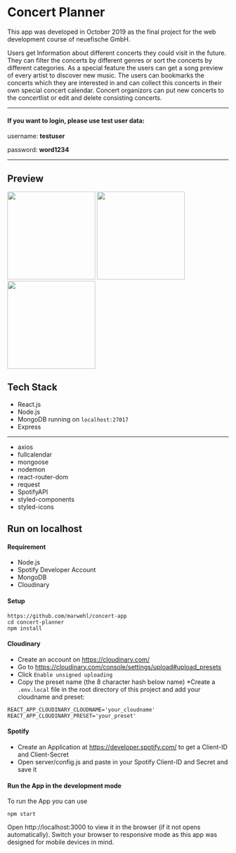 # Concert Planner

This app was developed in October 2019 as the final project for the web development course of neuefische GmbH. 

Users get Information about different concerts they could visit in the future. They can filter the concerts by different genres or sort the concerts by different categories. As a special feature the users can get a song preview of every artist to discover new music. The users can bookmarks the concerts which they are interested in and can collect this concerts in their own special concert calendar.
Concert organizors can put new concerts to the concertlist or edit and delete consisting concerts.


_________
#### If you want to login, please use test user data:
username: **testuser**

password: **word1234**
______

## Preview
<p>
<img src="https://res.cloudinary.com/dhix1uwjg/image/upload/v1572274487/localhost_3000_home_iPhone_6_7_8_hqymif.png" width="200">
<img src="https://res.cloudinary.com/dhix1uwjg/image/upload/v1572274454/localhost_3000_home_iPhone_6_7_8_3_liembp.png" width="200">
<img src="https://res.cloudinary.com/dhix1uwjg/image/upload/v1572274469/localhost_3000_home_iPhone_6_7_8_5_dnfikn.png" width="200">
</p>

## Tech Stack

* React.js 
* Node.js
* MongoDB running on ```localhost:27017```
* Express
____
* axios
* fullcalendar
* mongoose
* nodemon 
* react-router-dom
* request
* SpotifyAPI
* styled-components
* styled-icons

## Run on localhost

#### Requirement

* Node.js
* Spotify Developer Account 
* MongoDB
* Cloudinary

#### Setup

```
https://github.com/marwehl/concert-app
cd concert-planner
npm install
```

#### Cloudinary

* Create an account on https://cloudinary.com/
* Go to https://cloudinary.com/console/settings/upload#upload_presets
* Click ```Enable unsigned uploading```
* Copy the preset name (the 8 character hash below name)
*Create a ```.env.local``` file in the root directory of this project and add your cloudname and preset:

```
REACT_APP_CLOUDINARY_CLOUDNAME='your_cloudname'
REACT_APP_CLOUDINARY_PRESET='your_preset'
```

#### Spotify

* Create an Application at https://developer.spotify.com/ to get a Client-ID and Client-Secret
* Open server/config.js and paste in your Spotify Client-ID and Secret and save it

#### Run the App in the development mode

To run the App you can use

```
npm start
````

Open http://localhost:3000 to view it in the browser (if it not opens automatically). Switch your browser to responsive mode as this app was designed for mobile devices in mind.

